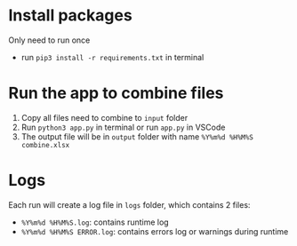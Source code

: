 # Install packages

Only need to run once
- run `pip3 install -r requirements.txt` in terminal


# Run the app to combine files

1. Copy all files need to combine to `input` folder
2. Run `python3 app.py` in terminal or run `app.py` in VSCode
3. The output file will be in `output` folder with name `%Y%m%d %H%M%S combine.xlsx`


# Logs

Each run will create a log file in `logs` folder, which contains 2 files:
- `%Y%m%d %H%M%S.log`: contains runtime log
- `%Y%m%d %H%M%S ERROR.log`: contains errors log or warnings during runtime